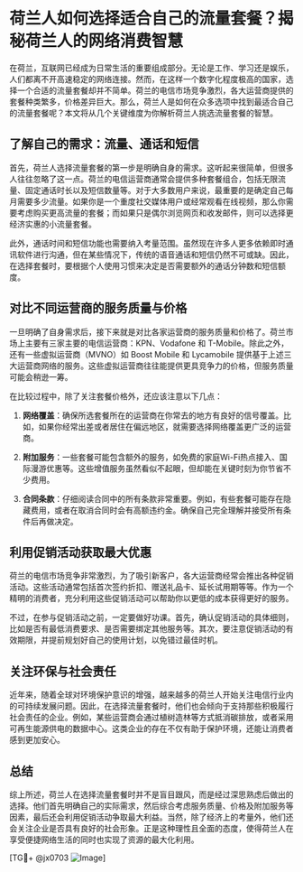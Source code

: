 # 荷兰人如何选择适合自己的流量套餐？揭秘荷兰人的网络消费智慧

在荷兰，互联网已经成为日常生活的重要组成部分。无论是工作、学习还是娱乐，人们都离不开高速稳定的网络连接。然而，在这样一个数字化程度极高的国家，选择一个合适的流量套餐却并不简单。荷兰的电信市场竞争激烈，各大运营商提供的套餐种类繁多，价格差异巨大。那么，荷兰人是如何在众多选项中找到最适合自己的流量套餐呢？本文将从几个关键维度为你解析荷兰人挑选流量套餐的智慧。

## 了解自己的需求：流量、通话和短信

首先，荷兰人选择流量套餐的第一步是明确自身的需求。这听起来很简单，但很多人往往忽略了这一点。荷兰的电信运营商通常会提供多种套餐组合，包括无限流量、固定通话时长以及短信数量等。对于大多数用户来说，最重要的是确定自己每月需要多少流量。如果你是一个重度社交媒体用户或经常观看在线视频，那么你需要考虑购买更高流量的套餐；而如果只是偶尔浏览网页和收发邮件，则可以选择更经济实惠的小流量套餐。

此外，通话时间和短信功能也需要纳入考量范围。虽然现在许多人更多依赖即时通讯软件进行沟通，但在某些情况下，传统的语音通话和短信仍然不可或缺。因此，在选择套餐时，要根据个人使用习惯来决定是否需要额外的通话分钟数和短信额度。

## 对比不同运营商的服务质量与价格

一旦明确了自身需求后，接下来就是对比各家运营商的服务质量和价格了。荷兰市场上主要有三家主要的电信运营商：KPN、Vodafone 和 T-Mobile。除此之外，还有一些虚拟运营商（MVNO）如 Boost Mobile 和 Lycamobile 提供基于上述三大运营商网络的服务。这些虚拟运营商往往能提供更具竞争力的价格，但服务质量可能会稍逊一筹。

在比较过程中，除了关注套餐价格外，还应该注意以下几点：

1. **网络覆盖**：确保所选套餐所在的运营商在你常去的地方有良好的信号覆盖。比如，如果你经常出差或者居住在偏远地区，就需要选择网络覆盖更广泛的运营商。
   
2. **附加服务**：一些套餐可能包含额外的服务，如免费的家庭Wi-Fi热点接入、国际漫游优惠等。这些增值服务虽然看似不起眼，但却能在关键时刻为你节省不少费用。

3. **合同条款**：仔细阅读合同中的所有条款非常重要。例如，有些套餐可能存在隐藏费用，或者在取消合同时会有高额违约金。确保自己完全理解并接受所有条件后再做决定。

## 利用促销活动获取最大优惠

荷兰的电信市场竞争非常激烈，为了吸引新客户，各大运营商经常会推出各种促销活动。这些活动通常包括首次签约折扣、赠送礼品卡、延长试用期等等。作为一个精明的消费者，充分利用这些促销活动可以帮助你以更低的成本获得更好的服务。

不过，在参与促销活动之前，一定要做好功课。首先，确认促销活动的具体细则，比如是否有最低消费要求、是否需要绑定其他服务等。其次，要注意促销活动的有效期限，并提前规划好自己的使用计划，以免错过最佳时机。

## 关注环保与社会责任

近年来，随着全球对环境保护意识的增强，越来越多的荷兰人开始关注电信行业内的可持续发展问题。因此，在选择流量套餐时，他们也会倾向于支持那些积极履行社会责任的企业。例如，某些运营商会通过植树造林等方式抵消碳排放，或者采用可再生能源供电的数据中心。这类企业的存在不仅有助于保护环境，还能让消费者感到更加安心。

## 总结

综上所述，荷兰人在选择流量套餐时并不是盲目跟风，而是经过深思熟虑后做出的选择。他们首先明确自己的实际需求，然后综合考虑服务质量、价格及附加服务等因素，最后还会利用促销活动争取最大利益。当然，除了经济上的考量外，他们还会关注企业是否具有良好的社会形象。正是这种理性且全面的态度，使得荷兰人在享受便捷网络生活的同时也实现了资源的最大化利用。

[TG💪+ @jx0703 ![Image](https://github.com/user-attachments/assets/dbca1d08-cadb-493c-b0ec-ad6f7a83f270)]